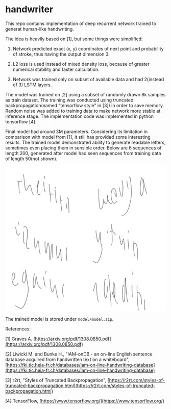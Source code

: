 # handwriter

This repo contains implementation of deep recurrent network trained to generat human-like handwriting. 

The idea is heavily based on [1], but some things were simplified:
1. Network predicted exact (x, y) coordinates of next point and probability of stroke, thus having the output dimension 3.

2. L2 loss is used instead of mixed density loss, because of greater numerical stability and faster calculation.

3. Network was trained only on subset of available data and had 2(instead of 3) LSTM layers.

The model was trained on [2] using a subset of randomly drawn 8k samples as train dataset. The training was conducted using truncated backpropagation(named "tensorflow style" in [3]) in order to save memory. Random noise was added to training data to make network more stable at inference stage. The implementation code was implemented in python tensorflow [4].

Final model had around 3M parameters. Considering its limitation in comparison with model from [1], it still has provided some interesting results. The trained model demonstrated ability to generate readable letters, sometimes even placing them in sensible order. Below are 6 sequences of length 200, generated after model had seen sequences from training data of length 50(not shown).

![samples](./photos/samples.png)

The trained model is stored under `model/model.zip`.

References:

[1] Graves A. [https://arxiv.org/pdf/1308.0850.pdf](https://arxiv.org/pdf/1308.0850.pdf)

[2] Liwicki M. and Bunke H., "IAM-onDB - an on-line English sentence database acquired from handwritten text on a whiteboard", [https://fki.tic.heia-fr.ch/databases/iam-on-line-handwriting-database](https://fki.tic.heia-fr.ch/databases/iam-on-line-handwriting-database)

[3] r2rt, "Styles of Truncated Backpropagation", [https://r2rt.com/styles-of-truncated-backpropagation.html](https://r2rt.com/styles-of-truncated-backpropagation.html)

[4] TensorFlow, [https://www.tensorflow.org/](https://www.tensorflow.org/)
